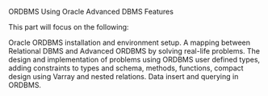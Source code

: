 ORDBMS Using Oracle Advanced DBMS Features

This part will focus on the following:

Oracle ORDBMS installation and environment setup.
A mapping between Relational DBMS and Advanced ORDBMS by solving real-life problems.
The design and implementation of problems using ORDBMS user defined types, adding constraints to types and schema, methods, functions, compact design using Varray and nested relations.
Data insert and querying in ORDBMS.